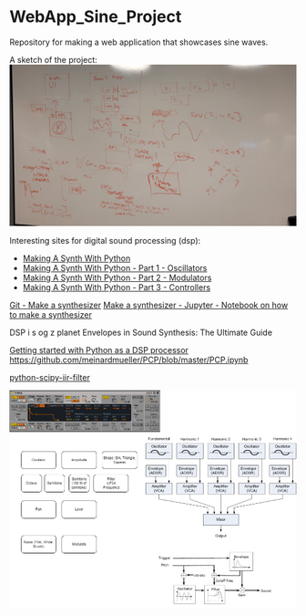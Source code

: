 # WebApp_Sine_Project
Repository for making a web application that showcases sine waves. 

A sketch of the project: 
![Sketch](/figures/sketch.jpg)



Interesting sites for digital sound processing (dsp):
- [Making A Synth With Python](https://https://python.plainenglish.io/build-your-own-python-synthesizer-part-2-66396f6dad81)
- [Making A Synth With Python - Part 1 - Oscillators ](https://https://python.plainenglish.io/making-a-synth-with-python-oscillators-2cb8e68e9c3b)
- [Making A Synth With Python - Part 2 - Modulators](https://)
- [Making A Synth With Python - Part 3 - Controllers](https://https://python.plainenglish.io/build-your-own-python-synthesizer-part-3-162796b7d351)


[Git - Make a synthesizer](https://github.com/18alantom/synth/blob/main/)
[Make a synthesizer - Jupyter - Notebook on how to make a synthesizer](https://github.com/18alantom/synth/blob/main/Code%20Oscillators.ipynb)


DSP i s og z planet 
Envelopes in Sound Synthesis: The Ultimate Guide 

[Getting started with Python as a DSP processor](https://https://github.com/meinardmueller/PCP/blob/master/PCP.ipynb)
https://github.com/meinardmueller/PCP/blob/master/PCP.ipynb

[python-scipy-iir-filter](https://pythonguides.com/python-scipy-iir-filter/)

![Sketch](/figures/SynthSchema.jpg)
